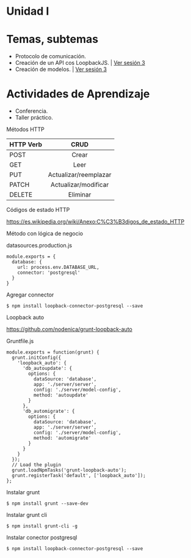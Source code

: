 # Unidad I

# Temas, subtemas

* Protocolo de comunicación.
* Creación de un API cos LoopbackJS. | [Ver sesión 3](session-3.md)
* Creación de modelos. | [Ver sesión 3](session-3.md)

# Actividades de Aprendizaje

* Conferencia.
* Taller práctico.

Métodos HTTP

| HTTP Verb     | CRUD                  |
| ------------- |:---------------------:|
| POST          | Crear                 |
| GET           | Leer                  |
| PUT           | Actualizar/reemplazar |
| PATCH         | Actualizar/modificar  |
| DELETE        | Eliminar              |

Códigos de estado HTTP

https://es.wikipedia.org/wiki/Anexo:C%C3%B3digos_de_estado_HTTP


Método con lógica de negocio



datasources.production.js

    module.exports = {
      database: {
        url: process.env.DATABASE_URL,
        connector: 'postgresql'
      }
    }

Agregar connector

    $ npm install loopback-connector-postgresql --save

Loopback auto

   https://github.com/nodenica/grunt-loopback-auto

Gruntfile.js

    module.exports = function(grunt) {
      grunt.initConfig({
        'loopback_auto': {
          'db_autoupdate': {
            options: {
              dataSource: 'database',
              app: './server/server',
              config: './server/model-config',
              method: 'autoupdate'
            }
          },
          'db_automigrate': {
            options: {
              dataSource: 'database',
              app: './server/server',
              config: './server/model-config',
              method: 'automigrate'
            }
          }
        }
      });
      // Load the plugin
      grunt.loadNpmTasks('grunt-loopback-auto');
      grunt.registerTask('default', ['loopback_auto']);
    };

Instalar grunt

    $ npm install grunt --save-dev

Instalar grunt cli

    $ npm install grunt-cli -g

Instalar conector postgresql

    $ npm install loopback-connector-postgresql --save
